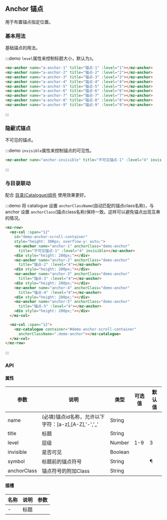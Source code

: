 ## Anchor 锚点

用于布置锚点指定位置。

### 基本用法

基础锚点的用法。

:::demo `level`属性来控制标题大小，默认为`3`。
```html
<mz-anchor name="a-anchor-1" title="锚点-1" :level="1"></mz-anchor>
<mz-anchor name="a-anchor-2" title="锚点-2" :level="2"></mz-anchor>
<mz-anchor name="a-anchor-3" title="锚点-3" :level="3"></mz-anchor>
<mz-anchor name="a-anchor-4" title="锚点-4" :level="4"></mz-anchor>
<mz-anchor name="a-anchor-5" title="锚点-5" :level="5"></mz-anchor>
<mz-anchor name="a-anchor-6" title="锚点-6" :level="6"></mz-anchor>
<mz-anchor name="a-anchor-7" title="锚点-7" :level="7"></mz-anchor>
<mz-anchor name="a-anchor-8" title="锚点-8" :level="8"></mz-anchor>
<mz-anchor name="a-anchor-9" title="锚点-9" :level="9"></mz-anchor>
```
:::

### 隐蔽式锚点

不可见的锚点。

:::demo `invisible`属性来控制锚点的可见性。
```html
<mz-anchor name="anchor-invisible" title="不可见锚点-1" :level="4" invisible></mz-anchor>
```
:::

### 与目录联动

配合 [目录(Catalogue)组件](catalogue) 使用效果更好。

:::demo 将 catalogue 设置 `anchorClassName`(自动匹配的锚点class名称)，与 anchor 设置 `anchorClass`(锚点class名称)保持一致。这样可以避免锚点出现互串的情况。
```html
<mz-row>
  <mz-col :span="12" 
    id="demo-anchor-scroll-container" 
    style="height: 300px; overflow-y: auto;">
    <mz-anchor name="anchor-1" anchorClass="demo-anchor"
      title="不可见锚点-1" :level="4" invisible></mz-anchor>
    <div style="height: 200px;"></div>
    <mz-anchor name="anchor-2" anchorClass="demo-anchor"
      title="锚点-2" :level="4"></mz-anchor>
    <div style="height: 200px;"></div>
    <mz-anchor name="anchor-3" anchorClass="demo-anchor"
      title="锚点-3" :level="4"></mz-anchor>
    <div style="height: 200px;"></div>
    <mz-anchor name="anchor-4" anchorClass="demo-anchor"
      title="锚点-4" :level="4"></mz-anchor>
    <div style="height: 200px;"></div>
    <mz-anchor name="anchor-5" anchorClass="demo-anchor"
      title="锚点-5" :level="4"></mz-anchor>
    <div style="height: 200px;"></div>
  </mz-col>

  <mz-col :span="12">
    <mz-catalogue container="#demo-anchor-scroll-container"  
      anchorClassName=".demo-anchor"></mz-catalogue>
  </mz-col>
</mz-row>
```
:::

### API

#### 属性

| 参数 | 说明 | 类型 | 可选值 |默认值|
| --- | --- | --- | --- | --- |
| name | (必填)锚点id名称，允许以下字符：[a-z],[A-Z],'-','_' | String | | |
| title | 标题 | String |||
|level|层级|Number|1-9|3|
|invisible|是否可见|Boolean|||
|symbol|标题前的锚点符号|String||¶|
|anchorClass|锚点符号的附加Class|String|||


#### 插槽

| 名称 | 说明 | 参数 |
| --- | --- | --- |
| - | 标题 |  |